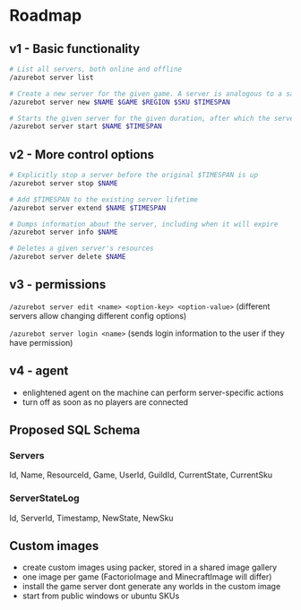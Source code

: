 # Roadmap

## v1 - Basic functionality

```sh
# List all servers, both online and offline
/azurebot server list

# Create a new server for the given game. A server is analogous to a save file. This implicitly starts the server as well.
/azurebot server new $NAME $GAME $REGION $SKU $TIMESPAN

# Starts the given server for the given duration, after which the server will turn off automatically.
/azurebot server start $NAME $TIMESPAN
```

## v2 - More control options

```sh
# Explicitly stop a server before the original $TIMESPAN is up
/azurebot server stop $NAME

# Add $TIMESPAN to the existing server lifetime
/azurebot server extend $NAME $TIMESPAN

# Dumps information about the server, including when it will expire
/azurebot server info $NAME

# Deletes a given server's resources
/azurebot server delete $NAME
```

## v3 - permissions
`/azurebot server edit <name> <option-key> <option-value>` (different servers allow changing different config options)

`/azurebot server login <name>` (sends login information to the user if they have permission)

## v4 - agent
- enlightened agent on the machine can perform server-specific actions
- turn off as soon as no players are connected



## Proposed SQL Schema
### Servers
Id, Name, ResourceId, Game, UserId, GuildId, CurrentState, CurrentSku

### ServerStateLog
Id, ServerId, Timestamp, NewState, NewSku



## Custom images
- create custom images using packer, stored in a shared image gallery
- one image per game (FactorioImage and MinecraftImage will differ)
- install the game server dont generate any worlds in the custom image
- start from public windows or ubuntu SKUs
